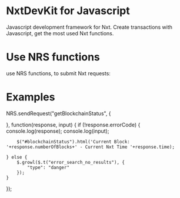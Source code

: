 # NxtDevKit for Javascript
Javascript development framework for Nxt. Create transactions with Javascript, get the most used Nxt functions. 

# Use NRS functions

use NRS functions, to submit Nxt requests:

# Examples

 NRS.sendRequest("getBlockchainStatus", {
                
}, function(response, input) {
	if (!response.errorCode) {
		console.log(response);
		console.log(input);

		$("#blockchainStatus").html('Current Block: '+response.numberOfBlocks+' - Current Nxt Time '+response.time);

	} else {
		$.growl($.t("error_search_no_results"), {
			"type": "danger"
		});
	}
});
